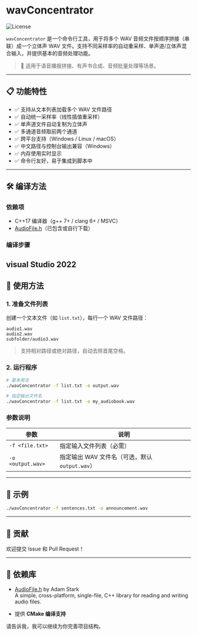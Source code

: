 
# wavConcentrator

![License](https://img.shields.io/badge/license-GPLv3-blue.svg)

`wavConcentrator` 是一个命令行工具，用于将多个 WAV 音频文件按顺序拼接（串联）成一个立体声 WAV 文件。支持不同采样率的自动重采样、单声道/立体声混合输入，并提供基本的音频处理功能。

> 🎯 适用于语音播报拼接、有声书合成、音频批量处理等场景。

---

## 📋 功能特性

- ✅ 支持从文本列表加载多个 WAV 文件路径
- ✅ 自动统一采样率（线性插值重采样）
- ✅ 单声道文件自动复制为立体声
- ✅ 多通道音频取前两个通道
- ✅ 跨平台支持（Windows / Linux / macOS）
- ✅ 中文路径与控制台输出兼容（Windows）
- ✅ 内存使用实时显示
- ✅ 命令行友好，易于集成到脚本中

---

## 🛠 编译方法

### 依赖项

- C++17 编译器（g++ 7+ / clang 6+ / MSVC）
- [AudioFile.h](https://github.com/adamstark/AudioFile)（已包含或自行下载）

### 编译步骤
visual Studio 2022
---

## 🚀 使用方法

### 1. 准备文件列表

创建一个文本文件（如 `list.txt`），每行一个 WAV 文件路径：

```text
audio1.wav
audio2.wav
subfolder/audio3.wav
```

> 支持相对路径或绝对路径，自动去除首尾空格。

### 2. 运行程序

```bash
# 基本用法
./wavConcentrator -f list.txt -o output.wav

# 指定输出文件名
./wavConcentrator -f list.txt -o my_audiobook.wav
```

### 参数说明

| 参数 | 说明 |
|------|------|
| `-f <file.txt>` | 指定输入文件列表（必需） |
| `-o <output.wav>` | 指定输出 WAV 文件名（可选，默认 `output.wav`） |

---

## 🧪 示例

```bash
./wavConcentrator -f sentences.txt -o announcement.wav
```

---

## 🤝 贡献

欢迎提交 Issue 和 Pull Request！  

---

## 📎 依赖库

- [AudioFile.h](https://github.com/adamstark/AudioFile) by Adam Stark  
  A simple, cross-platform, single-file, C++ library for reading and writing audio files.

- 提供 **CMake 编译支持**

请告诉我，我可以继续为你完善项目结构。
